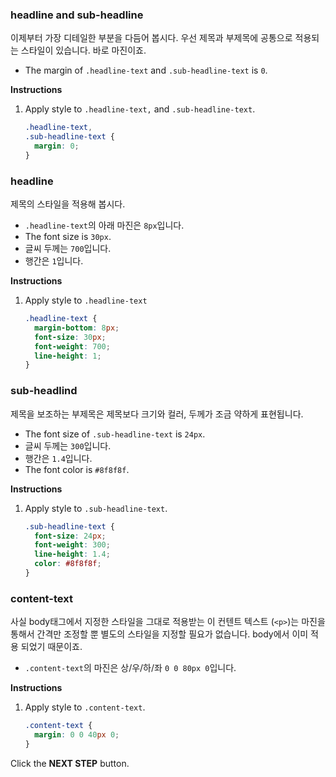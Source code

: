 ### headline and sub-headline

이제부터 가장 디테일한 부분을 다듬어 봅시다. 우선 제목과 부제목에 공통으로 적용되는 스타일이 있습니다. 바로 마진이죠.

- The margin of `.headline-text` and `.sub-headline-text` is `0`.

**Instructions**

1. Apply style to `.headline-text,` and `.sub-headline-text`.

   ```css
   .headline-text,
   .sub-headline-text {
     margin: 0;
   }
   ```



### headline

제목의 스타일을 적용해 봅시다.

- `.headline-text`의 아래 마진은 `8px`입니다.
- The font size is `30px`.
- 글씨 두께는 `700`입니다.
- 행간은 `1`입니다.

**Instructions**

1. Apply style to `.headline-text`

   ```css
   .headline-text {
     margin-bottom: 8px;
     font-size: 30px;
     font-weight: 700;
     line-height: 1;
   }
   ```



### sub-headlind

제목을 보조하는 부제목은 제목보다 크기와 컬러, 두께가 조금 약하게 표현됩니다.

- The font size of `.sub-headline-text` is `24px`. 
- 글씨 두께는 `300`입니다.
- 행간은 `1.4`입니다.
- The font color is `#8f8f8f`.

**Instructions**

1. Apply style to `.sub-headline-text`.

   ```css
   .sub-headline-text {
     font-size: 24px;
     font-weight: 300;
     line-height: 1.4;
     color: #8f8f8f;
   }
   ```



### content-text

사실 body태그에서 지정한 스타일을 그대로 적용받는 이 컨텐트 텍스트 (`<p>`)는 마진을 통해서 간격만 조정할 뿐 별도의 스타일을 지정할 필요가 없습니다. body에서 이미 적용 되었기 때문이죠.

- `.content-text`의 마진은 상/우/하/좌 `0 0 80px 0`입니다.

**Instructions**

1. Apply style to `.content-text`.

   ```css
   .content-text {
     margin: 0 0 40px 0;
   }
   ```



Click the **NEXT STEP** button.